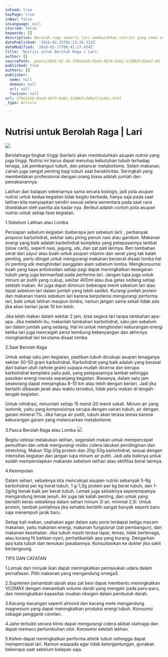 ```yaml
---
inFeed: true
hasPage: true
inNav: false
inLanguage: null
starred: false
keywords: []
description: Berolah raga seperti lari membutuhkan nutrisi yang sama seperti olah raga lainnya.
datePublished: '2016-02-25T02:13:26.313Z'
dateModified: '2016-02-17T00:41:17.434Z'
title: 'Nutrisi untuk Berolah Raga | Lari'
author: []
sourcePath: _posts/2016-02-16-3f8e3e5b-01e9-4b74-beb1-11d9bfc3d4e7.md
published: true
authors: []
publisher:
  name: null
  domain: null
  url: null
  favicon: null
url: 3f8e3e5b-01e9-4b74-beb1-11d9bfc3d4e7/index.html
_type: Article

---
```

# Nutrisi untuk Berolah Raga | Lari
![](https://the-grid-user-content.s3-us-west-2.amazonaws.com/85de2d1c-a462-4055-99ed-4dab772f215d.jpg)

Berolahraga tingkat tinggi (berlari) akan membutuhkan asupan nutrisi yang juga tinggi. Nutrisi ini harus dapat menutup kebutuhan tubuh terhadap tenaga, zat pembangun tubuh, dan pelancar metabolisme. Selain makanan, cairan juga sangat penting bagi tubuh saat beraktivitas. Seringkali yang membedakan professional dengan orang biasa adalah jumlah dan pemakanannya. 

Latihan dan balapan sebenarnya sama secara biologis, jadi pola asupan nutrisi untuk kedua kegiatan tidak begitu berbeda, hanya saja pada saat latihan kita menyiapkan sendiri sesuai selera sementara pada saat race disediakan oleh panitia ala kadar nya. Berikut adalah contoh pola asupan nutrisi untuk setiap fase kegiatan.

1.Sebelum Latihan atau Lomba

Persiapan sebelum kegiatan (beberapa jam sebelum lari) , perbanyak proporsi karbohidrat, sekitar satu piring penuh nasi atau gandum. Makanan energi yang baik adalah karbohidrat kompleks yang pelepasannya lambat (slow carb), seperti nasi, jagung, ubi, dan zat pati lainnya. Beri tambahan serat dari sayur atau buah untuk asupan vitamin dan serat yang tak kalah penting, perlu diingat untuk mengurangi makanan berserat disaat lomba hal ini penting utk menghindari panggilan alam sebelum lomba. Mengkonsumsi buah yang kaya antioksidan setiap pagi dapat meningkatkan kesegaran tubuh yang juga bermanfaat pada performa lari. Jangan lupa juga untuk minum air putih yang cukup, sekitar 400ml atau dua gelas sedang setiap setelah makan. Air juga dapat diminum beberapa menit sebelum lari atau tepat sebelum lari dalam jumlah yang lebih sedikit. Kurangi jumlah protein dan makanan manis sebelum lari karena berpotensi mengurangi performa lari, baik untuk latihan maupun lomba, namun jangan sama sekali tidak ada jika akan berlari jarak 10 km lebih.

Jika telah makan dalam sekitar 2 jam, bisa segera lari tanpa tambahan apa-apa. Jika melebihi itu, makanlah tambahan karbohidrat, satu jam sebelum lari dalam jumlah yang sedang. Hal ini untuk menghindari kekurangan energi ketika lari juga mencegah perut kembung kekenyangan dan akhirnya menghambat lari terutama disaat lomba.

2.Saat Berolah Raga    

Untuk setiap satu jam kegiatan, pastikan tubuh dicukupi asupan tenaganya sekitar 30-50 gram karbohidrat. Karbohidrat yang baik adalah yang berasal dari bahan utuh (whole grain) supaya mudah dicerna dan berupa karbohidrat kompleks yaitu pati, yang pelepasannya lambat sehingga pasokan energi merata sepanjang kegiatan. Biasanya, dalam satu jam seseorang dapat menjangkau 8-10 km atau lebih dengan berlari. Jadi jika berlatih dibawah jarak atau waktu tersebut, tidak perlu makan di tengah-tengah kegiatan.

Untuk rehidrasi, minumlah setiap 15 menit-20 menit sekali. Minum air yang isotonik, yaitu yang komposisinya serupa dengan cairan tubuh, air dengan garam mineral 1%. Jika hanya air putih, tubuh akan terasa lemas karena kekurangan garam yang melancarkan metabolisme.

3.Pasca Berolah Raga atau Lomba
![](https://the-grid-user-content.s3-us-west-2.amazonaws.com/a398ff9e-6fea-42cb-b018-cfc39819969a.jpg)

Begitu selesai melakukan latihan, segeralah makan untuk mempercepat pemulihan dan untuk mengurangi resiko cidera lakukan pendinginan dan stretching. Makan 10g-20g protein dan 20g-50g karbohidrat, sesuai dengan intensitas kegiatan dan jangan lupa minum air putih. Jadi ada baiknya untuk sudah mempersiapkan makanan sebelum latihan atau aktifitas berat lainnya.

4.Kesimpulan

Dalam sehari, sebaiknya kita mencukupi asupan nutrisi sebanyak 5-8g karbohidrat per kg berat tubuh, 1 g-1,3g protein per kg berat tubuh, dan 1-2g/kg lemak baik per berat tubuh. Lemak juga sebaiknya seperempatnya mengandung lemak jenuh. Air juga tak kalah penting, dan untuk yang berlatih keras sebaiknya dalam sehari minum 3l air, minimal 2,5l. Untuk protein, tambah jumlahnya jika sehabis berlatih sangat banyak seperti baru saja menempuh jarak baru.

Setiap kali makan, usahakan agar dalam satu porsi terdapat ketiga macam makanan, yaitu makanan energi, makanan fungsional (zat pembangun), dan makanan kesehatan. Jika tubuh masih terasa lapar, lemas, tidak bertenaga, atau kurang fit bahkan nyeri, perhatikanlah apa yang kurang. Dengarkan apa kata tubuh dan temukan jawabannya. Konsultasikan ke dokter jika sakit berlangsung.

TIPS DAN CATATAN

1.Lemak dari minyak ikan dapat meningkatkan pemasukan udara dalam pernafasan. Pilih makanan yang mengandung omega3\.

2.Suplemen penambah darah atau zat besi dapat membantu meningkatkan VO2MAX dengan menambah volume darah yang mengalir pada paru-paru, dan meningkatkan kapasitas muatan oksigen dalam pembuluh darah.

3.Kacang-kacangan seperti almond dan kacang mete mengandung magnesium yang dapat meningkatkan produksi energi tubuh. Konsumsi sebagai pengganti cemilan.

4.Jahe terbukti secara klinis dapat mengurangi cidera akibat olahraga dan dapat memacu pertumbuhan otot. Konsumsi setelah latihan.

5.Kafein dapat meningkatkan performa atletik tubuh sehingga dapat mempercepat lari. Namun waspada agar tidak ketergantungan, gunakan beberapa saat sebelum balapan saja.